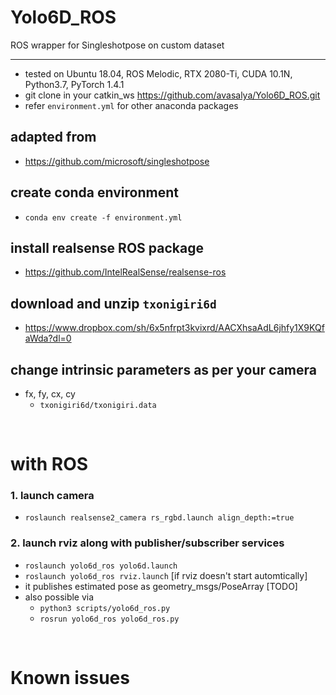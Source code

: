 # Yolo6D_ROS
ROS wrapper for Singleshotpose on custom dataset

****
* tested on Ubuntu 18.04, ROS Melodic, RTX 2080-Ti, CUDA 10.1N, Python3.7, PyTorch 1.4.1
* git clone in your catkin_ws https://github.com/avasalya/Yolo6D_ROS.git
* refer `environment.yml` for other anaconda packages

## adapted from
* https://github.com/microsoft/singleshotpose

## create conda environment
* `conda env create -f environment.yml`
<!-- * install following lib manually
`open3d`,
`rospkg`,
`chainer_mask_rcn`,
`pyrealsense2` -->

## install realsense ROS package
* https://github.com/IntelRealSense/realsense-ros

## download and unzip `txonigiri6d`
* https://www.dropbox.com/sh/6x5nfrpt3kvixrd/AACXhsaAdL6jhfy1X9KQfaWda?dl=0

## change intrinsic parameters as per your camera
* fx, fy, cx, cy
	* `txonigiri6d/txonigiri.data`


<br />

# with ROS
### 1. launch camera
* `roslaunch realsense2_camera rs_rgbd.launch align_depth:=true`

### 2. launch rviz along with publisher/subscriber services
* `roslaunch yolo6d_ros yolo6d.launch`
* `roslaunch yolo6d_ros rviz.launch` [if rviz doesn't start automtically]
*  it publishes estimated pose as geometry_msgs/PoseArray [TODO]
*  also possible via
    * `python3 scripts/yolo6d_ros.py`
    * `rosrun yolo6d_ros yolo6d_ros.py`



<br />

# Known issues
